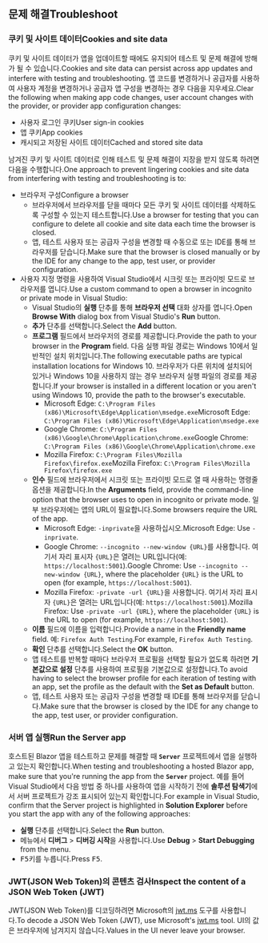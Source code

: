 ## <a name="troubleshoot"></a><span data-ttu-id="c1ddb-101">문제 해결</span><span class="sxs-lookup"><span data-stu-id="c1ddb-101">Troubleshoot</span></span>

### <a name="cookies-and-site-data"></a><span data-ttu-id="c1ddb-102">쿠키 및 사이트 데이터</span><span class="sxs-lookup"><span data-stu-id="c1ddb-102">Cookies and site data</span></span>

<span data-ttu-id="c1ddb-103">쿠키 및 사이트 데이터가 앱을 업데이트할 때에도 유지되어 테스트 및 문제 해결에 방해가 될 수 있습니다.</span><span class="sxs-lookup"><span data-stu-id="c1ddb-103">Cookies and site data can persist across app updates and interfere with testing and troubleshooting.</span></span> <span data-ttu-id="c1ddb-104">앱 코드를 변경하거나 공급자를 사용하여 사용자 계정을 변경하거나 공급자 앱 구성을 변경하는 경우 다음을 지우세요.</span><span class="sxs-lookup"><span data-stu-id="c1ddb-104">Clear the following when making app code changes, user account changes with the provider, or provider app configuration changes:</span></span>

* <span data-ttu-id="c1ddb-105">사용자 로그인 쿠키</span><span class="sxs-lookup"><span data-stu-id="c1ddb-105">User sign-in cookies</span></span>
* <span data-ttu-id="c1ddb-106">앱 쿠키</span><span class="sxs-lookup"><span data-stu-id="c1ddb-106">App cookies</span></span>
* <span data-ttu-id="c1ddb-107">캐시되고 저장된 사이트 데이터</span><span class="sxs-lookup"><span data-stu-id="c1ddb-107">Cached and stored site data</span></span>

<span data-ttu-id="c1ddb-108">남겨진 쿠키 및 사이트 데이터로 인해 테스트 및 문제 해결이 지장을 받지 않도록 하려면 다음을 수행합니다.</span><span class="sxs-lookup"><span data-stu-id="c1ddb-108">One approach to prevent lingering cookies and site data from interfering with testing and troubleshooting is to:</span></span>

* <span data-ttu-id="c1ddb-109">브라우저 구성</span><span class="sxs-lookup"><span data-stu-id="c1ddb-109">Configure a browser</span></span>
  * <span data-ttu-id="c1ddb-110">브라우저에서 브라우저를 닫을 때마다 모든 쿠키 및 사이트 데이터를 삭제하도록 구성할 수 있는지 테스트합니다.</span><span class="sxs-lookup"><span data-stu-id="c1ddb-110">Use a browser for testing that you can configure to delete all cookie and site data each time the browser is closed.</span></span>
  * <span data-ttu-id="c1ddb-111">앱, 테스트 사용자 또는 공급자 구성을 변경할 때 수동으로 또는 IDE를 통해 브라우저를 닫습니다.</span><span class="sxs-lookup"><span data-stu-id="c1ddb-111">Make sure that the browser is closed manually or by the IDE for any change to the app, test user, or provider configuration.</span></span>
* <span data-ttu-id="c1ddb-112">사용자 지정 명령을 사용하여 Visual Studio에서 시크릿 또는 프라이빗 모드로 브라우저를 엽니다.</span><span class="sxs-lookup"><span data-stu-id="c1ddb-112">Use a custom command to open a browser in incognito or private mode in Visual Studio:</span></span>
  * <span data-ttu-id="c1ddb-113">Visual Studio의 **실행** 단추를 통해 **브라우저 선택** 대화 상자를 엽니다.</span><span class="sxs-lookup"><span data-stu-id="c1ddb-113">Open **Browse With** dialog box from Visual Studio's **Run** button.</span></span>
  * <span data-ttu-id="c1ddb-114">**추가** 단추를 선택합니다.</span><span class="sxs-lookup"><span data-stu-id="c1ddb-114">Select the **Add** button.</span></span>
  * <span data-ttu-id="c1ddb-115">**프로그램** 필드에서 브라우저의 경로를 제공합니다.</span><span class="sxs-lookup"><span data-stu-id="c1ddb-115">Provide the path to your browser in the **Program** field.</span></span> <span data-ttu-id="c1ddb-116">다음 실행 파일 경로는 Windows 10에서 일반적인 설치 위치입니다.</span><span class="sxs-lookup"><span data-stu-id="c1ddb-116">The following executable paths are typical installation locations for Windows 10.</span></span> <span data-ttu-id="c1ddb-117">브라우저가 다른 위치에 설치되어 있거나 Windows 10을 사용하지 않는 경우 브라우저 실행 파일의 경로를 제공합니다.</span><span class="sxs-lookup"><span data-stu-id="c1ddb-117">If your browser is installed in a different location or you aren't using Windows 10, provide the path to the browser's executable.</span></span>
    * <span data-ttu-id="c1ddb-118">Microsoft Edge: `C:\Program Files (x86)\Microsoft\Edge\Application\msedge.exe`</span><span class="sxs-lookup"><span data-stu-id="c1ddb-118">Microsoft Edge: `C:\Program Files (x86)\Microsoft\Edge\Application\msedge.exe`</span></span>
    * <span data-ttu-id="c1ddb-119">Google Chrome: `C:\Program Files (x86)\Google\Chrome\Application\chrome.exe`</span><span class="sxs-lookup"><span data-stu-id="c1ddb-119">Google Chrome: `C:\Program Files (x86)\Google\Chrome\Application\chrome.exe`</span></span>
    * <span data-ttu-id="c1ddb-120">Mozilla Firefox: `C:\Program Files\Mozilla Firefox\firefox.exe`</span><span class="sxs-lookup"><span data-stu-id="c1ddb-120">Mozilla Firefox: `C:\Program Files\Mozilla Firefox\firefox.exe`</span></span>
  * <span data-ttu-id="c1ddb-121">**인수** 필드에 브라우저에서 시크릿 또는 프라이빗 모드로 열 때 사용하는 명령줄 옵션을 제공합니다.</span><span class="sxs-lookup"><span data-stu-id="c1ddb-121">In the **Arguments** field, provide the command-line option that the browser uses to open in incognito or private mode.</span></span> <span data-ttu-id="c1ddb-122">일부 브라우저에는 앱의 URL이 필요합니다.</span><span class="sxs-lookup"><span data-stu-id="c1ddb-122">Some browsers require the URL of the app.</span></span>
    * <span data-ttu-id="c1ddb-123">Microsoft Edge: `-inprivate`을 사용하십시오.</span><span class="sxs-lookup"><span data-stu-id="c1ddb-123">Microsoft Edge: Use `-inprivate`.</span></span>
    * <span data-ttu-id="c1ddb-124">Google Chrome: `--incognito --new-window {URL}`를 사용합니다. 여기서 자리 표시자 `{URL}`은 열려는 URL입니다(예: `https://localhost:5001`).</span><span class="sxs-lookup"><span data-stu-id="c1ddb-124">Google Chrome: Use `--incognito --new-window {URL}`, where the placeholder `{URL}` is the URL to open (for example, `https://localhost:5001`).</span></span>
    * <span data-ttu-id="c1ddb-125">Mozilla Firefox: `-private -url {URL}`을 사용합니다. 여기서 자리 표시자 `{URL}`은 열려는 URL입니다(예: `https://localhost:5001`).</span><span class="sxs-lookup"><span data-stu-id="c1ddb-125">Mozilla Firefox: Use `-private -url {URL}`, where the placeholder `{URL}` is the URL to open (for example, `https://localhost:5001`).</span></span>
  * <span data-ttu-id="c1ddb-126">**이름** 필드에 이름을 입력합니다.</span><span class="sxs-lookup"><span data-stu-id="c1ddb-126">Provide a name in the **Friendly name** field.</span></span> <span data-ttu-id="c1ddb-127">예: `Firefox Auth Testing`.</span><span class="sxs-lookup"><span data-stu-id="c1ddb-127">For example, `Firefox Auth Testing`.</span></span>
  * <span data-ttu-id="c1ddb-128">**확인** 단추를 선택합니다.</span><span class="sxs-lookup"><span data-stu-id="c1ddb-128">Select the **OK** button.</span></span>
  * <span data-ttu-id="c1ddb-129">앱 테스트를 반복할 때마다 브라우저 프로필을 선택할 필요가 없도록 하려면 **기본값으로 설정** 단추를 사용하여 프로필을 기본값으로 설정합니다.</span><span class="sxs-lookup"><span data-stu-id="c1ddb-129">To avoid having to select the browser profile for each iteration of testing with an app, set the profile as the default with the **Set as Default** button.</span></span>
  * <span data-ttu-id="c1ddb-130">앱, 테스트 사용자 또는 공급자 구성을 변경할 때 IDE를 통해 브라우저를 닫습니다.</span><span class="sxs-lookup"><span data-stu-id="c1ddb-130">Make sure that the browser is closed by the IDE for any change to the app, test user, or provider configuration.</span></span>

### <a name="run-the-server-app"></a><span data-ttu-id="c1ddb-131">서버 앱 실행</span><span class="sxs-lookup"><span data-stu-id="c1ddb-131">Run the Server app</span></span>

<span data-ttu-id="c1ddb-132">호스트된 Blazor 앱을 테스트하고 문제를 해결할 때 **`Server`** 프로젝트에서 앱을 실행하고 있는지 확인합니다.</span><span class="sxs-lookup"><span data-stu-id="c1ddb-132">When testing and troubleshooting a hosted Blazor app, make sure that you're running the app from the **`Server`** project.</span></span> <span data-ttu-id="c1ddb-133">예를 들어 Visual Studio에서 다음 방법 중 하나를 사용하여 앱을 시작하기 전에 **솔루션 탐색기**에서 서버 프로젝트가 강조 표시되어 있는지 확인합니다.</span><span class="sxs-lookup"><span data-stu-id="c1ddb-133">For example in Visual Studio, confirm that the Server project is highlighted in **Solution Explorer** before you start the app with any of the following approaches:</span></span>

* <span data-ttu-id="c1ddb-134">**실행** 단추를 선택합니다.</span><span class="sxs-lookup"><span data-stu-id="c1ddb-134">Select the **Run** button.</span></span>
* <span data-ttu-id="c1ddb-135">메뉴에서 **디버그** > **디버깅 시작**을 사용합니다.</span><span class="sxs-lookup"><span data-stu-id="c1ddb-135">Use **Debug** > **Start Debugging** from the menu.</span></span>
* <span data-ttu-id="c1ddb-136"><kbd>F5</kbd>키를 누릅니다.</span><span class="sxs-lookup"><span data-stu-id="c1ddb-136">Press <kbd>F5</kbd>.</span></span>

### <a name="inspect-the-content-of-a-json-web-token-jwt"></a><span data-ttu-id="c1ddb-137">JWT(JSON Web Token)의 콘텐츠 검사</span><span class="sxs-lookup"><span data-stu-id="c1ddb-137">Inspect the content of a JSON Web Token (JWT)</span></span>

<span data-ttu-id="c1ddb-138">JWT(JSON Web Token)를 디코딩하려면 Microsoft의 [jwt.ms](https://jwt.ms/) 도구를 사용합니다.</span><span class="sxs-lookup"><span data-stu-id="c1ddb-138">To decode a JSON Web Token (JWT), use Microsoft's [jwt.ms](https://jwt.ms/) tool.</span></span> <span data-ttu-id="c1ddb-139">UI의 값은 브라우저에 남겨지지 않습니다.</span><span class="sxs-lookup"><span data-stu-id="c1ddb-139">Values in the UI never leave your browser.</span></span>
